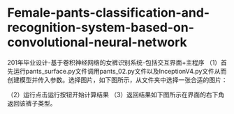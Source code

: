 # Female-pants-classification-and-recognition-system-based-on-convolutional-neural-network
201年毕业设计-基于卷积神经网络的女裤识别系统-包括交互界面+主程序
（1）首先运行pants_surface.py文件调用pants_02.py文件以及InceptionV4.py文件从而创建模型并传入参数。选择图片，如下图所示，从文件夹中选择一张合适的图片：

（2）运行点击运行按钮开始计算结果
（3）返回结果如下图所示在界面的右下角返回该裤子类型。

